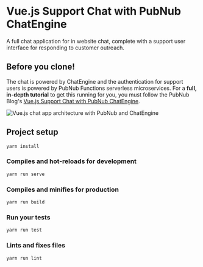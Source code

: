 # Vue.js Support Chat with PubNub ChatEngine

A full chat application for in website chat, complete with a support user interface for responding to customer outreach.

## Before you clone!
The chat is powered by ChatEngine and the authentication for support users is powered by PubNub Functions serverless microservices. For a **full, in-depth tutorial** to get this running for you, you must follow the PubNub Blog's [Vue.js Support Chat with PubNub ChatEngine](https://www.pubnub.com/blog/author/adambavosa/).

![Vue.js chat app architecture with PubNub and ChatEngine](https://www.pubnub.com/wp-content/uploads/2018/11/chatengine-support-chat-app-architecture-diagram.png)

## Project setup
```
yarn install
```

### Compiles and hot-reloads for development
```
yarn run serve
```

### Compiles and minifies for production
```
yarn run build
```

### Run your tests
```
yarn run test
```

### Lints and fixes files
```
yarn run lint
```
